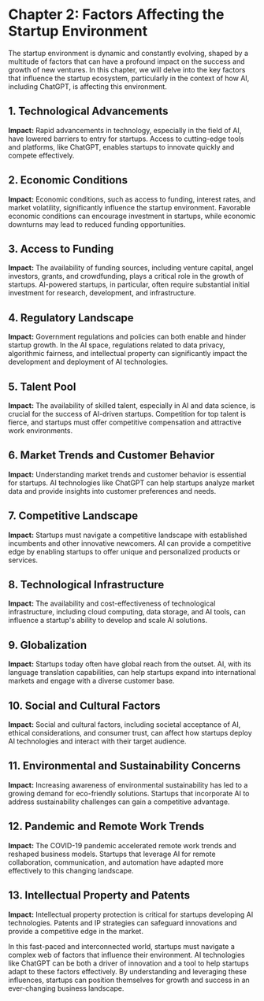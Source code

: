 Chapter 2: Factors Affecting the Startup Environment
====================================================

The startup environment is dynamic and constantly evolving, shaped by a multitude of factors that can have a profound impact on the success and growth of new ventures. In this chapter, we will delve into the key factors that influence the startup ecosystem, particularly in the context of how AI, including ChatGPT, is affecting this environment.

**1. Technological Advancements**
---------------------------------

**Impact:** Rapid advancements in technology, especially in the field of AI, have lowered barriers to entry for startups. Access to cutting-edge tools and platforms, like ChatGPT, enables startups to innovate quickly and compete effectively.

**2. Economic Conditions**
--------------------------

**Impact:** Economic conditions, such as access to funding, interest rates, and market volatility, significantly influence the startup environment. Favorable economic conditions can encourage investment in startups, while economic downturns may lead to reduced funding opportunities.

**3. Access to Funding**
------------------------

**Impact:** The availability of funding sources, including venture capital, angel investors, grants, and crowdfunding, plays a critical role in the growth of startups. AI-powered startups, in particular, often require substantial initial investment for research, development, and infrastructure.

**4. Regulatory Landscape**
---------------------------

**Impact:** Government regulations and policies can both enable and hinder startup growth. In the AI space, regulations related to data privacy, algorithmic fairness, and intellectual property can significantly impact the development and deployment of AI technologies.

**5. Talent Pool**
------------------

**Impact:** The availability of skilled talent, especially in AI and data science, is crucial for the success of AI-driven startups. Competition for top talent is fierce, and startups must offer competitive compensation and attractive work environments.

**6. Market Trends and Customer Behavior**
------------------------------------------

**Impact:** Understanding market trends and customer behavior is essential for startups. AI technologies like ChatGPT can help startups analyze market data and provide insights into customer preferences and needs.

**7. Competitive Landscape**
----------------------------

**Impact:** Startups must navigate a competitive landscape with established incumbents and other innovative newcomers. AI can provide a competitive edge by enabling startups to offer unique and personalized products or services.

**8. Technological Infrastructure**
-----------------------------------

**Impact:** The availability and cost-effectiveness of technological infrastructure, including cloud computing, data storage, and AI tools, can influence a startup's ability to develop and scale AI solutions.

**9. Globalization**
--------------------

**Impact:** Startups today often have global reach from the outset. AI, with its language translation capabilities, can help startups expand into international markets and engage with a diverse customer base.

**10. Social and Cultural Factors**
-----------------------------------

**Impact:** Social and cultural factors, including societal acceptance of AI, ethical considerations, and consumer trust, can affect how startups deploy AI technologies and interact with their target audience.

**11. Environmental and Sustainability Concerns**
-------------------------------------------------

**Impact:** Increasing awareness of environmental sustainability has led to a growing demand for eco-friendly solutions. Startups that incorporate AI to address sustainability challenges can gain a competitive advantage.

**12. Pandemic and Remote Work Trends**
---------------------------------------

**Impact:** The COVID-19 pandemic accelerated remote work trends and reshaped business models. Startups that leverage AI for remote collaboration, communication, and automation have adapted more effectively to this changing landscape.

**13. Intellectual Property and Patents**
-----------------------------------------

**Impact:** Intellectual property protection is critical for startups developing AI technologies. Patents and IP strategies can safeguard innovations and provide a competitive edge in the market.

In this fast-paced and interconnected world, startups must navigate a complex web of factors that influence their environment. AI technologies like ChatGPT can be both a driver of innovation and a tool to help startups adapt to these factors effectively. By understanding and leveraging these influences, startups can position themselves for growth and success in an ever-changing business landscape.
